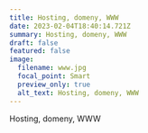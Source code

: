 ```yaml
---
title: Hosting, domeny, WWW
date: 2023-02-04T18:40:14.721Z
summary: Hosting, domeny, WWW
draft: false
featured: false
image:
  filename: www.jpg
  focal_point: Smart
  preview_only: true
  alt_text: Hosting, domeny, WWW
---
```

Hosting, domeny, WWW